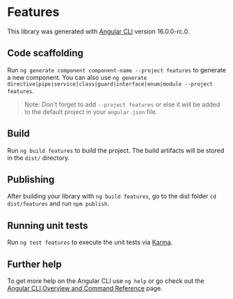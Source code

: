 # Features

This library was generated with [Angular CLI](https://github.com/angular/angular-cli) version 16.0.0-rc.0.

## Code scaffolding

Run `ng generate component component-name --project features` to generate a new component. You can also use `ng generate directive|pipe|service|class|guard|interface|enum|module --project features`.
> Note: Don't forget to add `--project features` or else it will be added to the default project in your `angular.json` file. 

## Build

Run `ng build features` to build the project. The build artifacts will be stored in the `dist/` directory.

## Publishing

After building your library with `ng build features`, go to the dist folder `cd dist/features` and run `npm publish`.

## Running unit tests

Run `ng test features` to execute the unit tests via [Karma](https://karma-runner.github.io).

## Further help

To get more help on the Angular CLI use `ng help` or go check out the [Angular CLI Overview and Command Reference](https://angular.io/cli) page.
